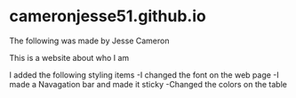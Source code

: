 # cameronjesse51.github.io

The following was made by Jesse Cameron

This is a website about who I am

I added the following styling items
-I changed the font on the web page
-I made a Navagation bar and made it sticky
-Changed the colors on the table
